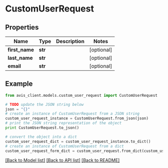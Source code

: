 # CustomUserRequest


## Properties

Name | Type | Description | Notes
------------ | ------------- | ------------- | -------------
**first_name** | **str** |  | [optional]
**last_name** | **str** |  | [optional]
**email** | **str** |  | [optional]

## Example

```python
from avis_client.models.custom_user_request import CustomUserRequest

# TODO update the JSON string below
json = "{}"
# create an instance of CustomUserRequest from a JSON string
custom_user_request_instance = CustomUserRequest.from_json(json)
# print the JSON string representation of the object
print CustomUserRequest.to_json()

# convert the object into a dict
custom_user_request_dict = custom_user_request_instance.to_dict()
# create an instance of CustomUserRequest from a dict
custom_user_request_form_dict = custom_user_request.from_dict(custom_user_request_dict)
```
[[Back to Model list]](../README.md#documentation-for-models) [[Back to API list]](../README.md#documentation-for-api-endpoints) [[Back to README]](../README.md)
